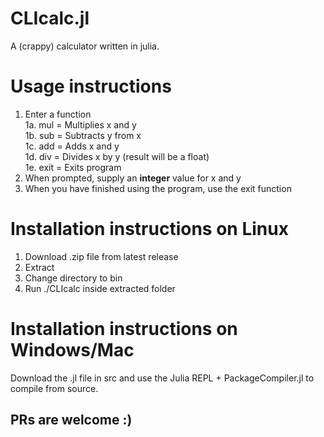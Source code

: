 # CLIcalc.jl
A (crappy) calculator written in julia. 

# Usage instructions
1. Enter a function <br/>
   1a. mul = Multiplies x and y <br/>
   1b. sub = Subtracts y from x <br/>
   1c. add = Adds x and y <br/>
   1d. div = Divides x by y (result will be a float) <br/>
   1e. exit = Exits program <br/>
2. When prompted, supply an **integer** value for x and y
3. When you have finished using the program, use the exit function

# Installation instructions on Linux
1. Download .zip file from latest release
2. Extract
3. Change directory to bin
3. Run ./CLIcalc inside extracted folder

# Installation instructions on Windows/Mac
Download the .jl file in src and use the Julia REPL + PackageCompiler.jl to compile from source.

## PRs are welcome :)
